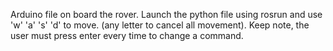 Arduino file on board the rover. Launch the python file using rosrun and use 'w' 'a' 's' 'd' to move. (any letter to cancel all movement). Keep note, the user must press enter every time to change a command.
